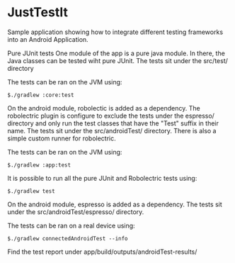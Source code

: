 JustTestIt
==========

Sample application showing how to integrate different testing frameworks into an Android Application.


Pure JUnit tests
One module of the app is a pure java module. 
In there, the Java classes can be tested wiht pure JUnit. 
The tests sit under the src/test/ directory

The tests can be ran on the JVM using: 

  `$./gradlew :core:test`

On the android module, robolectic is added as a dependency.
The robolectric plugin is configure to exclude the tests under the espresso/ directory and only run the test classes that have the "Test" suffix in their name.
The tests sit under the src/androidTest/ directory.
There is also a simple custom runner for robolectric.

The tests can be ran on the JVM using: 

  `$./gradlew :app:test`
  
It is possible to run all the pure JUnit and Robolectric tests using:

  `$./gradlew test`

On the android module, espresso is added as a dependency.
The tests sit under the src/androidTest/espresso/ directory.

The tests can be ran on a real device using: 

  `$./gradlew connectedAndroidTest --info`
  
Find the test report under app/build/outputs/androidTest-results/
  
